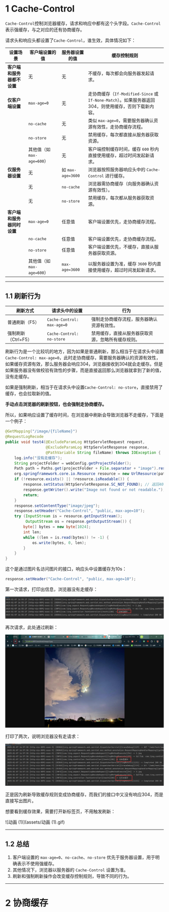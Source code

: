 # 1 Cache-Control

`Cache-Control`控制浏览器缓存，请求和响应中都有这个头字段。`Cache-Control`表示强缓存，与之对应的还有协商缓存。

请求头和响应头都设置了`Cache-Control`，谁生效，具体情况如下：

| **设置场景**               | **客户端设置的值**         | **服务器设置的值** | **缓存控制规则**                                             |
| -------------------------- | -------------------------- | ------------------ | ------------------------------------------------------------ |
| **客户端和服务器都不设置** | 无                         | 无                 | 不缓存，每次都会向服务器发起请求。                           |
| **仅客户端设置**           | `max-age=0`                | 无                 | 走协商缓存（`If-Modified-Since` 或 `If-None-Match`）。如果服务器返回 304，则使用缓存，否则下载新内容。 |
|                            | `no-cache`                 | 无                 | 类似 `max-age=0`，需要服务器确认资源有效性，走协商缓存流程。 |
|                            | `no-store`                 | 无                 | 禁用缓存，每次都直接从服务器获取资源。                       |
|                            | 其他值（如 `max-age=600`） | 无                 | 客户端控制缓存时间，缓存 `600` 秒内直接使用缓存，超过时间发起新请求。 |
| **仅服务器设置**           | 无                         | 如 `max-age=3600`  | 浏览器按照服务器响应头中的 `Cache-Control` 进行缓存。        |
|                            | 无                         | `no-cache`         | 浏览器需协商缓存（向服务器确认资源有效性）。                 |
|                            | 无                         | `no-store`         | 禁用缓存，每次都从服务器获取资源。                           |
| **客户端和服务器同时设置** | `max-age=0`                | 任意值             | 客户端设置优先，走协商缓存流程。                             |
|                            | `no-cache`                 | 任意值             | 客户端设置优先，走协商缓存流程。                             |
|                            | `no-store`                 | 任意值             | 客户端设置优先，不缓存，直接从服务器获取资源。               |
|                            | 其他值（如 `max-age=600`） | `max-age=3600`     | 以服务器设置为准，缓存 `3600` 秒内直接使用缓存，超过时间发起新请求。 |

---

## 1.1 刷新行为

| **刷新方式**        | **请求头中的设置**         | **行为**                                           |
| ------------------- | -------------------------- | -------------------------------------------------- |
| 普通刷新（F5）      | `Cache-Control: max-age=0` | 强制走协商缓存流程，服务器确认资源有效性。         |
| 强制刷新（Ctrl+F5） | `Cache-Control: no-store`  | 禁用缓存，直接从服务器获取资源，忽略所有缓存规则。 |

刷新行为是一个比较坑的地方，因为如果是普通刷新，那么相当于在请求头中设置`Cache-Control: max-age=0`，此时走协商缓存，需要服务器确认的资源有效性，如果缓存资源有效，那么服务器会响应304，浏览器接收到304就会走缓存。但是如果服务器没有做校验有效性的步骤，而是直接返回那么浏览器就拿到了新的值，没有走缓存。

如果是强制刷新，相当于在请求头中设置`Cache-Control: no-store`，直接禁用了缓存，也会拉取新的值。

**手动点击浏览器的刷新按钮，也会强制走协商缓存。**

所以，如果响应设置了缓存时间，在浏览器中刷新会导致浏览器不走缓存，下面是一个例子：

```java
@GetMapping("/image/{fileName}")
@RequestLogRecode
public void test4(@ExcludeParamLog HttpServletRequest request,
                  @ExcludeParamLog HttpServletResponse response,
                  @PathVariable String fileName) throws IOException {
    log.info("没有走缓存");
    String projectFolder = webConfig.getProjectFolder();
    Path path = Paths.get(projectFolder + File.separator + "image").resolve(fileName).normalize();
    org.springframework.core.io.Resource resource = new UrlResource(path.toUri());
    if (!resource.exists() || !resource.isReadable()) {
        response.setStatus(HttpServletResponse.SC_NOT_FOUND); // 返回404状态码
        response.getWriter().write("Image not found or not readable."); // 返回错误信息
        return;
    }
    response.setContentType("image/jpeg");
    response.setHeader("Cache-Control", "public, max-age=10");
    try (InputStream is = resource.getInputStream();
         OutputStream os = response.getOutputStream()) {
        byte[] bytes = new byte[1024];
        int len;
        while ((len = is.read(bytes)) != -1) {
            os.write(bytes, 0, len);
        }
    }
}
```

这个是通过图片名访问图片的接口，响应头中设置缓存为10s：

```java
response.setHeader("Cache-Control", "public, max-age=10");
```

第一次请求，打印出信息，浏览器没有走缓存：

![image-20250107165538828](assets/image-20250107165538828.png)

再次请求，此处通过刷新：

![image-20250107165815371](assets/image-20250107165815371.png)

打印了两次，说明浏览器没有走请求：

![image-20250107165759295](assets/image-20250107165759295.png)

正是因为刷新导致缓存规则变成协商缓存，而我们的接口中又没有响应304，而是直接写出图片。

想要看到缓存效果，需要打开新标签页，不用触发刷新：

![动画 (1)](assets/动画 (1).gif)

---

## 1.2 总结

1. 客户端设置的 `max-age=0`、`no-cache`、`no-store` 优先于服务器设置，用于明确表示不使用强缓存。
2. 其他情况下，浏览器以服务器的 `Cache-Control` 设置为准。
3. 刷新和强制刷新操作会改变缓存控制规则，导致不同的行为。

---



# 2 协商缓存